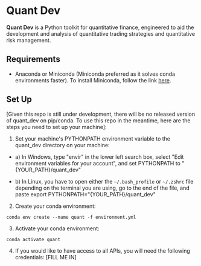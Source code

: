 # Quant Dev
**Quant Dev** is a Python toolkit for quantitative finance, engineered to aid the development and analysis of quantitative trading strategies and quantitative risk management.

## Requirements

* Anaconda or Miniconda (Miniconda preferred as it solves conda environments faster). To install Miniconda, follow the link [here](https://docs.anaconda.com/miniconda/install/#).

## Set Up
[Given this repo is still under development, there will be no released version of quant_dev on pip/conda. To use this repo in the meantime, here are the steps you need to set up your machine]:

1. Set your machine's PYTHONPATH environment variable to the quant_dev directory on your machine:
* a) In Windows, type "envir" in the lower left search box, select "Edit environment variables for your account", and set PYTHONPATH to "{YOUR_PATH}/quant_dev"

* b) In Linux, you have to open either the `~/.bash_profile` or `~/.zshrc` file depending on the terminal you are using, go to the end of the file, and paste export PYTHONPATH="{YOUR_PATH}/quant_dev"


2. Create your conda environment:
```
conda env create --name quant -f environment.yml
```

3. Activate your conda environment:
```
conda activate quant
```

4. If you would like to have access to all APIs, you will need the following credentials: [FILL ME IN]
